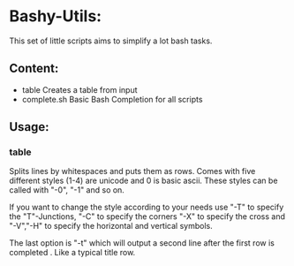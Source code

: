 # Bashy-Utils:

This set of little scripts aims to simplify a lot bash tasks.

## Content:
* table Creates a table from input
* complete.sh Basic Bash Completion for all scripts

## Usage:

### table
Splits lines by whitespaces and puts them as rows. Comes with
five different styles (1-4) are unicode and 0 is basic ascii.
These styles can be called with "-0", "-1" and so on.

If you want to change the style according to your needs use
"-T" to specify the "T"-Junctions, "-C" to specify the corners
"-X" to specify the cross and "-V","-H" to specify the 
horizontal and vertical symbols.

The last option is "-t" which will output a second line after 
the first row is completed . Like a typical title row.

